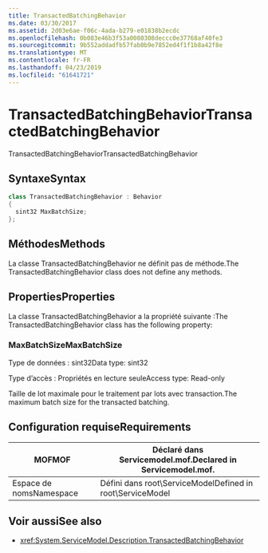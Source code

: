 ```yaml
---
title: TransactedBatchingBehavior
ms.date: 03/30/2017
ms.assetid: 2d03e6ae-f06c-4ada-b279-e01838b2ecdc
ms.openlocfilehash: 0b083e46b3f53a0080308deccc0e37768af40fe3
ms.sourcegitcommit: 9b552addadfb57fab0b9e7852ed4f1f1b8a42f8e
ms.translationtype: MT
ms.contentlocale: fr-FR
ms.lasthandoff: 04/23/2019
ms.locfileid: "61641721"
---
```

# <a name="transactedbatchingbehavior"></a><span data-ttu-id="91a22-102">TransactedBatchingBehavior</span><span class="sxs-lookup"><span data-stu-id="91a22-102">TransactedBatchingBehavior</span></span>
<span data-ttu-id="91a22-103">TransactedBatchingBehavior</span><span class="sxs-lookup"><span data-stu-id="91a22-103">TransactedBatchingBehavior</span></span>  
  
## <a name="syntax"></a><span data-ttu-id="91a22-104">Syntaxe</span><span class="sxs-lookup"><span data-stu-id="91a22-104">Syntax</span></span>  
  
```csharp
class TransactedBatchingBehavior : Behavior  
{  
  sint32 MaxBatchSize;  
};  
```  
  
## <a name="methods"></a><span data-ttu-id="91a22-105">Méthodes</span><span class="sxs-lookup"><span data-stu-id="91a22-105">Methods</span></span>  
 <span data-ttu-id="91a22-106">La classe TransactedBatchingBehavior ne définit pas de méthode.</span><span class="sxs-lookup"><span data-stu-id="91a22-106">The TransactedBatchingBehavior class does not define any methods.</span></span>  
  
## <a name="properties"></a><span data-ttu-id="91a22-107">Properties</span><span class="sxs-lookup"><span data-stu-id="91a22-107">Properties</span></span>  
 <span data-ttu-id="91a22-108">La classe TransactedBatchingBehavior a la propriété suivante :</span><span class="sxs-lookup"><span data-stu-id="91a22-108">The TransactedBatchingBehavior class has the following property:</span></span>  
  
### <a name="maxbatchsize"></a><span data-ttu-id="91a22-109">MaxBatchSize</span><span class="sxs-lookup"><span data-stu-id="91a22-109">MaxBatchSize</span></span>  
 <span data-ttu-id="91a22-110">Type de données : sint32</span><span class="sxs-lookup"><span data-stu-id="91a22-110">Data type: sint32</span></span>  
  
 <span data-ttu-id="91a22-111">Type d’accès : Propriétés en lecture seule</span><span class="sxs-lookup"><span data-stu-id="91a22-111">Access type: Read-only</span></span>  
  
 <span data-ttu-id="91a22-112">Taille de lot maximale pour le traitement par lots avec transaction.</span><span class="sxs-lookup"><span data-stu-id="91a22-112">The maximum batch size for the transacted batching.</span></span>  
  
## <a name="requirements"></a><span data-ttu-id="91a22-113">Configuration requise</span><span class="sxs-lookup"><span data-stu-id="91a22-113">Requirements</span></span>  
  
|<span data-ttu-id="91a22-114">MOF</span><span class="sxs-lookup"><span data-stu-id="91a22-114">MOF</span></span>|<span data-ttu-id="91a22-115">Déclaré dans Servicemodel.mof.</span><span class="sxs-lookup"><span data-stu-id="91a22-115">Declared in Servicemodel.mof.</span></span>|  
|---------|-----------------------------------|  
|<span data-ttu-id="91a22-116">Espace de noms</span><span class="sxs-lookup"><span data-stu-id="91a22-116">Namespace</span></span>|<span data-ttu-id="91a22-117">Défini dans root\ServiceModel</span><span class="sxs-lookup"><span data-stu-id="91a22-117">Defined in root\ServiceModel</span></span>|  
  
## <a name="see-also"></a><span data-ttu-id="91a22-118">Voir aussi</span><span class="sxs-lookup"><span data-stu-id="91a22-118">See also</span></span>

- <xref:System.ServiceModel.Description.TransactedBatchingBehavior>
